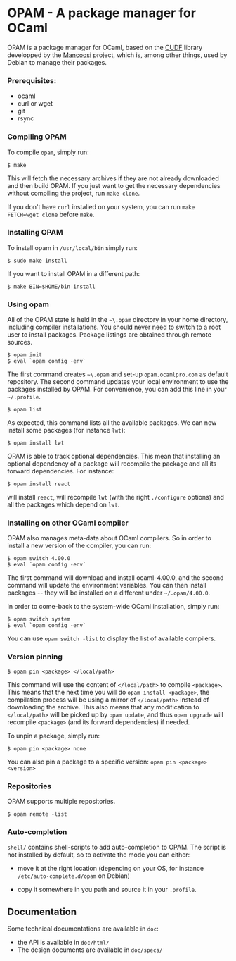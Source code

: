 # OPAM - A package manager for OCaml

OPAM is a package manager for OCaml, based on the
[CUDF](http://mancoosi.org/cudf/) library developped by the
[Mancoosi](http://www.mancoosi.org/) project, which is, among other
things, used by Debian to manage their packages.
 
### Prerequisites:

* ocaml
* curl or wget
* git
* rsync

### Compiling OPAM

To compile `opam`, simply run:

```
$ make
```

This will fetch the necessary archives if they are not already
downloaded and then build OPAM. If you just want to get the
necessary dependencies without compiling the project, run
`make clone`.

If you don't have `curl` installed on your system, you can run
`make FETCH=wget clone` before `make`.

### Installing OPAM

To install opam in `/usr/local/bin` simply run:

```
$ sudo make install
```

If you want to install OPAM in a different path:

```
$ make BIN=$HOME/bin install
```

### Using opam

All of the OPAM state is held in the `~\.opam` directory in your home
directory, including compiler installations. You should never need to
switch to a root user to install packages. Package listings are
obtained through remote sources.

```
$ opam init
$ eval `opam config -env`
```

The first command creates `~\.opam` and set-up `opam.ocamlpro.com` as
default repository. 
The second command updates your local environment
to use the packages installed by OPAM. For convenience, you can add
this line in your `~/.profile`.

```
$ opam list
```

As expected, this command lists all the available packages. We can now
install some packages (for instance `lwt`):

```
$ opam install lwt
```

OPAM is able to track optional dependencies. This mean that installing an
optional dependency of a package will recompile the package and all its
forward dependencies. For instance:

```
$ opam install react
```

will install `react`, will recompile `lwt` (with the right `./configure` options)
and all the packages which depend on `lwt`.


### Installing on other OCaml compiler

OPAM also manages meta-data about OCaml compilers. So in order to install a new version
of the compiler, you can run:

```
$ opam switch 4.00.0
$ eval `opam config -env`
```

The first command will download and install ocaml-4.00.0, and the second command will
update the environment variables. You can then install packages -- they will be installed
on a different under `~/.opam/4.00.0`.

In order to come-back to the system-wide OCaml installation, simply run:

```
$ opam switch system
$ eval `opam config -env`
```

You can use `opam switch -list` to display the list of available compilers.

### Version pinning

```
$ opam pin <package> </local/path>
```

This command will use the content of `</local/path>` to compile `<package>`. This means
that the next time you will do `opam install <package>`, the compilation process will be
using a mirror of `</local/path>` instead of downloading the archive. This also means that
any modification to `</local/path>` will be picked up by `opam update`, and thus `opam upgrade`
will recompile `<package>` (and its forward dependencies) if needed.

To unpin a package, simply run:

```
$ opam pin <package> none
```

You can also pin a package to a specific version: `opam pin <package> <version>`

### Repositories

OPAM supports multiple repositories.

```
$ opam remote -list
```

### Auto-completion

`shell/` contains shell-scripts to add auto-completion to OPAM. The script is not
installed by default, so to activate the mode you can either:

* move it at the right location (depending on your OS, for instance
  `/etc/auto-complete.d/opam` on Debian)

* copy it somewhere in you path and source it in your `.profile`.

## Documentation

Some technical documentations are available in `doc`:

* the API is available in `doc/html/`
* The design documents are available in `doc/specs/`
